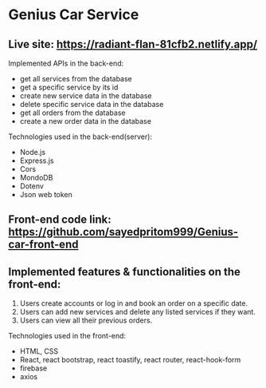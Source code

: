 # Genius Car Service

## Live site: https://radiant-flan-81cfb2.netlify.app/

Implemented APIs in the back-end:
* get all services from the database
* get a specific service by its id
* create new service data in the database
* delete specific service data in the database
* get all orders from the database
* create a new order data in the database

Technologies used in the back-end(server):
* Node.js
* Express.js
* Cors
* MondoDB
* Dotenv
* Json web token

## Front-end code link: https://github.com/sayedpritom999/Genius-car-front-end

## Implemented features & functionalities on the front-end:
1. Users create accounts or log in and book an order on a specific date.
2. Users can add new services and delete any listed services if they want. 
3. Users can view all their previous orders. 

Technologies used in the front-end: 
* HTML, CSS
* React, react bootstrap, react toastify, react router, react-hook-form
* firebase
* axios
